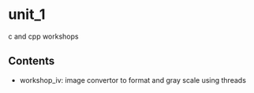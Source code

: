 # unit_1
c and cpp workshops

## Contents
- workshop_iv: image convertor to format and gray scale using threads 
